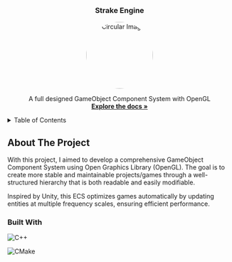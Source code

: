 <!-- SFML ECS README -->
<!-- PROJECT TITLE -->
<br />
<div align="center">
  <h3 align="center">Strake Engine</h3>
  <div style="width: 150px; height: 150px; border-radius: 50%; overflow: hidden; display: inline-block;">
      <img src="https://lh3.googleusercontent.com/a/ACg8ocIsjIU3xM7l5ABRwugyCarsL4uCXD2IcIKEhLyz3cdW5tCOCyEd=s288-c-no" alt="Circular Image" style="width: 100%; height: 100%; object-fit: cover;">
  </div>
  <p align="center">
    A full designed GameObject Component System with OpenGL
    <br />
    <a href="https://github.com/RobinLandraud/SFML_ECS"><strong>Explore the docs »</strong></a>
  </p>
</div>
<!-- TABLE OF CONTENTS -->
<details>
  <summary>Table of Contents</summary>
  <ol>
    <li>
      <a href="#about-the-project">About The Project</a>
      <ul>
        <li><a href="#built-with">Built With</a></li>
      </ul>
    </li>
    <li>
      <a href="#getting-started">Getting Started</a>
      <ul>
        <li><a href="#prerequisites">Prerequisites</a></li>
        <li><a href="#installation">Installation</a></li>
      </ul>
    </li>
    <li><a href="#usage">Usage</a></li>
    <li><a href="#roadmap">Roadmap</a></li>
    <li><a href="#license">License</a></li>
    <li><a href="#contact">Contact</a></li>
    <li><a href="#acknowledgments">Acknowledgments</a></li>
  </ol>
</details>

<!-- ABOUT THE PROJECT -->
## About The Project

With this project, I aimed to develop a comprehensive  GameObject Component System using Open Graphics Library (OpenGL). The goal is to create more stable and maintainable projects/games through a well-structured hierarchy that is both readable and easily modifiable.

Inspired by Unity, this ECS optimizes games automatically by updating entities at multiple frequency scales, ensuring efficient performance.

### Built With

![C++](https://img.shields.io/badge/c++-%2300599C.svg?style=for-the-badge&logo=c%2B%2B&logoColor=white)

![CMake](https://img.shields.io/badge/CMake-%23008FBA.svg?style=for-the-badge&logo=cmake&logoColor=white)
